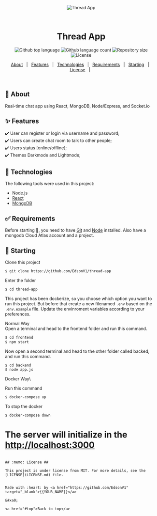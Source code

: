 <div align="center" id="top"> 
  <img src="./.github/app.gif" alt="Thread App" />

  &#xa0;

  <!-- <a href="https://threadapp.netlify.app">Demo</a> -->
</div>

<h1 align="center">Thread App</h1>

<p align="center">
  <img alt="Github top language" src="https://img.shields.io/github/languages/top/EdsonV1/thread-app?color=56BEB8">

  <img alt="Github language count" src="https://img.shields.io/github/languages/count/EdsonV1/thread-app?color=56BEB8">

  <img alt="Repository size" src="https://img.shields.io/github/repo-size/EdsonV1/thread-app?color=56BEB8">

  <img alt="License" src="https://img.shields.io/github/license/EdsonV1/thread-app?color=56BEB8">

  <!-- <img alt="Github issues" src="https://img.shields.io/github/issues/EdsonV1/thread-app?color=56BEB8" /> -->

  <!-- <img alt="Github forks" src="https://img.shields.io/github/forks/EdsonV1/thread-app?color=56BEB8" /> -->

  <!-- <img alt="Github stars" src="https://img.shields.io/github/stars/EdsonV1/thread-app?color=56BEB8" /> -->
</p>

<!-- Status -->

<!-- <h4 align="center"> 
	🚧  Thread App 🚀 Under construction...  🚧
</h4> 

<hr> -->

<p align="center">
  <a href="#dart-about">About</a> &#xa0; | &#xa0; 
  <a href="#sparkles-features">Features</a> &#xa0; | &#xa0;
  <a href="#rocket-technologies">Technologies</a> &#xa0; | &#xa0;
  <a href="#white_check_mark-requirements">Requirements</a> &#xa0; | &#xa0;
  <a href="#checkered_flag-starting">Starting</a> &#xa0; | &#xa0;
  <a href="#memo-license">License</a> &#xa0; | &#xa0;
</p>

<br>

## :dart: About ##

Real-time chat app using React, MongoDB, Node/Express, and Socket.io

## :sparkles: Features ##

:heavy_check_mark: User can register or login via username and password;\
:heavy_check_mark: Users can create chat room to talk to other people;\
:heavy_check_mark: Users status [online/offline];\
:heavy_check_mark: Themes Darkmode and Lightmode;


## :rocket: Technologies ##

The following tools were used in this project:

- [Node.js](https://nodejs.org/en/)
- [React](https://pt-br.reactjs.org/)
- [MongoDB](https://www.mongodb.com)

## :white_check_mark: Requirements ##

Before starting :checkered_flag:, you need to have [Git](https://git-scm.com) and [Node](https://nodejs.org/en/) installed. Also have a mongodb Cloud Atlas account and a project.

## :checkered_flag: Starting ##

Clone this project

```bash
$ git clone https://github.com/EdsonV1/thread-app
```

Enter the folder

```bash
$ cd thread-app
```
This project has been dockerize, so you choose which option you want to run this project. But before that create a new filenamed `.env` based on the `.env.example` file.
Update the envinroment variables according to your preferences.

Normal Way \
Open a terminal and head to the frontend folder and run this command.

```bash
$ cd frontend
$ npm start
```

Now open a second terminal and head to the other folder called backed, and run this command.

```bash
$ cd backend
$ node app.js
```

Docker Way\

Run this command

```bash
$ docker-compose up
```

To stop the docker

```bash
$ docker-compose down
```

# The server will initialize in the <http://localhost:3000>
```

## :memo: License ##

This project is under license from MIT. For more details, see the [LICENSE](LICENSE.md) file.


Made with :heart: by <a href="https://github.com/EdsonV1" target="_blank">{{YOUR_NAME}}</a>

&#xa0;

<a href="#top">Back to top</a>
